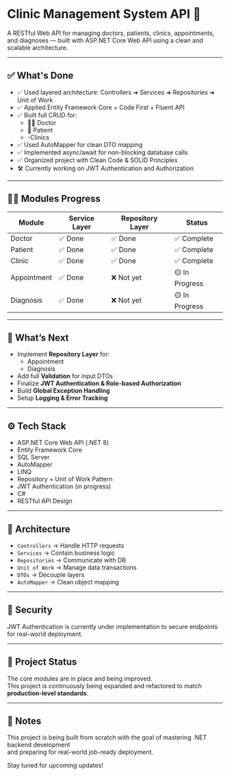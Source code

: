 # Clinic Management System API 🏥

A RESTful Web API for managing doctors, patients, clinics, appointments, and diagnoses — built with ASP.NET Core Web API using a clean and scalable architecture.

---

## ✅ What's Done

- ✅ Used layered architecture: Controllers ➜ Services ➜ Repositories ➜ Unit of Work
- ✅ Applied Entity Framework Core + Code First + Fluent API
- ✅ Built full CRUD for:
  - 🧑‍⚕️ Doctor
  - 👤 Patient
  - -Clinics
- ✅ Used AutoMapper for clean DTO mapping
- ✅ Implemented async/await for non-blocking database calls
- ✅ Organized project with Clean Code & SOLID Principles
- 🛠️ Currently working on JWT Authentication and Authorization

---

## 👨‍⚕️ Modules Progress

| Module        | Service Layer | Repository Layer | Status    |
|---------------|---------------|------------------|-----------|
| Doctor        | ✅ Done        | ✅ Done           | ✅ Complete |
| Patient       | ✅ Done        | ✅ Done           | ✅ Complete |
| Clinic        | ✅ Done        | ✅ Done           | ✅ Complete |
| Appointment   | ✅ Done        | ❌ Not yet        | 🟡 In Progress |
| Diagnosis     | ✅ Done        | ❌ Not yet        | 🟡 In Progress |

---

## 🧩 What’s Next

- Implement **Repository Layer** for:
  - Appointment
  - Diagnosis
- Add full **Validation** for input DTOs
- Finalize **JWT Authentication & Role-based Authorization**
- Build **Global Exception Handling**
- Setup **Logging & Error Tracking**

---

## ⚙️ Tech Stack

- ASP.NET Core Web API (.NET 8)
- Entity Framework Core
- SQL Server
- AutoMapper
- LINQ
- Repository + Unit of Work Pattern
- JWT Authentication (in progress)
- C#
- RESTful API Design

---

## 🧠 Architecture

- `Controllers` → Handle HTTP requests
- `Services` → Contain business logic
- `Repositories` → Communicate with DB
- `Unit of Work` → Manage data transactions
- `DTOs` → Decouple layers
- `AutoMapper` → Clean object mapping

---

## 🔐 Security

JWT Authentication is currently under implementation to secure endpoints for real-world deployment.

---

## 🚀 Project Status

The core modules are in place and being improved.  
This project is continuously being expanded and refactored to match **production-level standards**.

---

## 📌 Notes

This project is being built from scratch with the goal of mastering .NET backend development  
and preparing for real-world job-ready deployment.

Stay tuned for upcoming updates!
